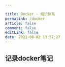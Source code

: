 ```yaml
---

title: Docker - 知识体系
permalink: /docker
article: false
comment: false
editLink: false
date: 2021-08-02 13:57:27
---
```




## 记录docker笔记